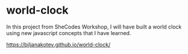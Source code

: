 # world-clock

In this project from SheCodes Workshop, I will have built a world clock using new javascript concepts that I have learned.

https://biljanakotev.github.io/world-clock/
